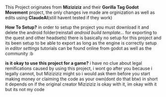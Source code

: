 This Project originates from **Miziziziz** and their **Gorilla Tag Godot Movement** project, 
the only changes ive made are orginization as well as edits using **ClaudeAI**(still havent tested if they work)

**How To Setup?**
in order to setup the project you must download it and delete the android folder(reinstall *android build template...* for exporting to the quest and other headsets)
there is basically no setup for this project and its been setup to be able to export as long as the engine is correctly setup in *editor settings* tutorials can be found online from godot as well as the community :b

**is it okay to use this project for a game?**
i have no clue about legal remifications caused by using this project, i wont go after you because i legally cannot, but Miziziziz might so i would ask them before you start making money or claiming the code as your own(dont do that btw) 
in short it depends on if the original creator Miziziziz is okay with it, im okay with it but its not my code
